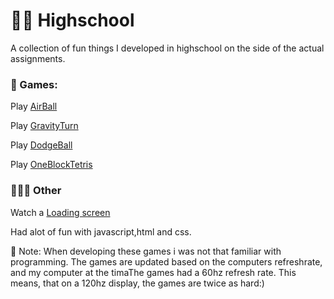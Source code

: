 # 👦🏼 Highschool
A collection of fun things I developed in highschool on the side of the actual assignments.

### 🎲 Games:
Play [AirBall](https://htmlpreview.github.io/?https://github.com/adriawh/Highschool/blob/main/AirBall.html)

Play [GravityTurn](https://htmlpreview.github.io/?https://github.com/adriawh/Highschool/blob/main/Gravity-turn.html)

Play [DodgeBall](https://htmlpreview.github.io/?https://github.com/adriawh/Highschool/blob/main/DodgeBall.html)

Play [OneBlockTetris](https://htmlpreview.github.io/?https://github.com/adriawh/Highschool/blob/main/OneBlockTetris.html)

### 🤷🏼‍♂️ Other
Watch a [Loading screen](https://htmlpreview.github.io/?https://github.com/adriawh/Highschool/blob/main/Satisfying.html)

Had alot of fun with javascript,html and css. 

📝 Note:
When developing these games i was not that familiar with programming. The games are updated based on the computers refreshrate, and my computer at the timaThe games had a 60hz refresh rate. This means, that on a 120hz display, the games are twice as hard:) 
